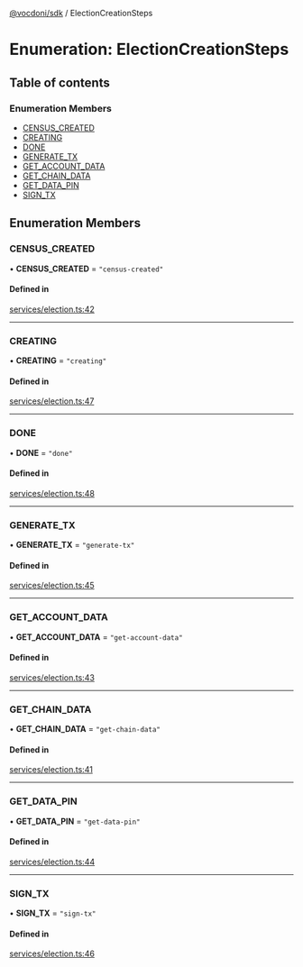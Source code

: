 [@vocdoni/sdk](/sdk) / ElectionCreationSteps

# Enumeration: ElectionCreationSteps

## Table of contents

### Enumeration Members

- [CENSUS\_CREATED](ElectionCreationSteps.md#census_created)
- [CREATING](ElectionCreationSteps#creating)
- [DONE](ElectionCreationSteps#done)
- [GENERATE\_TX](ElectionCreationSteps.md#generate_tx)
- [GET\_ACCOUNT\_DATA](ElectionCreationSteps.md#get_account_data)
- [GET\_CHAIN\_DATA](ElectionCreationSteps.md#get_chain_data)
- [GET\_DATA\_PIN](ElectionCreationSteps.md#get_data_pin)
- [SIGN\_TX](ElectionCreationSteps.md#sign_tx)

## Enumeration Members

### CENSUS\_CREATED

• **CENSUS\_CREATED** = ``"census-created"``

#### Defined in

[services/election.ts:42](https://github.com/vocdoni/vocdoni-sdk/blob/2ec9544f0d792289a6e591f4f269c47a23ca40a1/src/services/election.ts#L42)

___

### CREATING

• **CREATING** = ``"creating"``

#### Defined in

[services/election.ts:47](https://github.com/vocdoni/vocdoni-sdk/blob/2ec9544f0d792289a6e591f4f269c47a23ca40a1/src/services/election.ts#L47)

___

### DONE

• **DONE** = ``"done"``

#### Defined in

[services/election.ts:48](https://github.com/vocdoni/vocdoni-sdk/blob/2ec9544f0d792289a6e591f4f269c47a23ca40a1/src/services/election.ts#L48)

___

### GENERATE\_TX

• **GENERATE\_TX** = ``"generate-tx"``

#### Defined in

[services/election.ts:45](https://github.com/vocdoni/vocdoni-sdk/blob/2ec9544f0d792289a6e591f4f269c47a23ca40a1/src/services/election.ts#L45)

___

### GET\_ACCOUNT\_DATA

• **GET\_ACCOUNT\_DATA** = ``"get-account-data"``

#### Defined in

[services/election.ts:43](https://github.com/vocdoni/vocdoni-sdk/blob/2ec9544f0d792289a6e591f4f269c47a23ca40a1/src/services/election.ts#L43)

___

### GET\_CHAIN\_DATA

• **GET\_CHAIN\_DATA** = ``"get-chain-data"``

#### Defined in

[services/election.ts:41](https://github.com/vocdoni/vocdoni-sdk/blob/2ec9544f0d792289a6e591f4f269c47a23ca40a1/src/services/election.ts#L41)

___

### GET\_DATA\_PIN

• **GET\_DATA\_PIN** = ``"get-data-pin"``

#### Defined in

[services/election.ts:44](https://github.com/vocdoni/vocdoni-sdk/blob/2ec9544f0d792289a6e591f4f269c47a23ca40a1/src/services/election.ts#L44)

___

### SIGN\_TX

• **SIGN\_TX** = ``"sign-tx"``

#### Defined in

[services/election.ts:46](https://github.com/vocdoni/vocdoni-sdk/blob/2ec9544f0d792289a6e591f4f269c47a23ca40a1/src/services/election.ts#L46)
